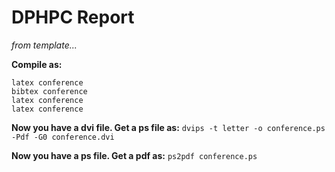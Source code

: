 # DPHPC Report

*from template...*

**Compile as:**

```
latex conference
bibtex conference
latex conference
latex conference
```

**Now you have a dvi file. Get a ps file as:**
`dvips -t letter -o conference.ps -Pdf -G0 conference.dvi`

**Now you have a ps file. Get a pdf as:**
`ps2pdf conference.ps`